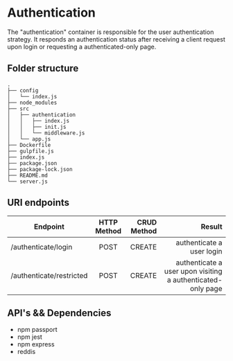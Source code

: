 # Authentication

The "authentication" container is responsible for the user authentication strategy. It responds an authentication status after receiving a client request upon login or requesting a authenticated-only page. 

## Folder structure

```
.
├── config
│   └── index.js
├── node_modules
├── src
│   ├── authentication
│   │   ├── index.js
│   │   ├── init.js
│   │   └── middleware.js
│   └── app.js
├── Dockerfile
├── gulpfile.js
├── index.js
├── package.json
├── package-lock.json
├── README.md
└── server.js
```

## URI endpoints

| Endpoint          | HTTP Method | CRUD Method |          Result |
| ----------------- | :---------: | ----------: | --------------: |
| /authenticate/login |    POST     |      CREATE | authenticate a user login |
| /authenticate/restricted   |    POST     |      CREATE | authenticate a user upon visiting a authenticated-only page |

## API's && Dependencies

* npm passport
* npm jest
* npm express
* reddis